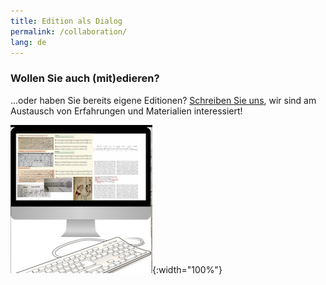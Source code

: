```yaml
---
title: Edition als Dialog 
permalink: /collaboration/
lang: de
---
```


### Wollen Sie auch (mit)edieren?
...oder haben Sie bereits eigene Editionen? [Schreiben Sie uns](/contact), wir sind am Austausch von Erfahrungen und Materialien interessiert!

![](/assets/img/PC_4.png){:width="100%"}

